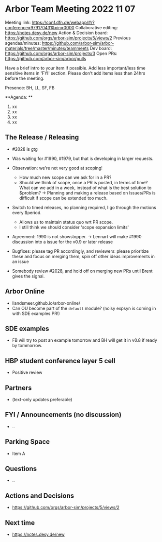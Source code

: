 # Arbor Team Meeting 2022 11 07

Meeting link: https://conf.dfn.de/webapp/#/?conference=979170431&pin=0000
Collaborative editing: https://notes.desy.de/new
Action & Decision board: https://github.com/orgs/arbor-sim/projects/5/views/2
Previous agendas/minutes: https://github.com/arbor-sim/arbor-materials/tree/master/minutes/teammeets
Dev board: https://github.com/orgs/arbor-sim/projects/3
Open PRs: https://github.com/arbor-sim/arbor/pulls

Have a brief intro to your item if possible.
Add less important/less time sensitive items in 'FYI' section.
Please don't add items less than 24hrs before the meeting.

Presence: BH, LL, SF, FB

**Agenda: **
1. xx
2. xx
3. xx
4. xx

## The Release / Releasing

- #2028 is gtg
- Was waiting for #1990, #1979, but that is developing in larger requests.
- Observation: we're not very good at scoping!
    - How much new scope can we ask for in a PR?
    - Should we think of scope, once a PR is posted, in terms of time? What can we add in a week, instead of what is the best solution to $problem?
    -> Planning and making a release based on Issues/PRs is difficult if scope can be extended too much.
- Switch to timed releases, no planning required, I go through the motions every $period.
    - Allows us to maintain status quo wrt PR scope.
    - I still think we should consider 'scope expansion limits'

- Agreement: 1990 is not showstopper.
  -> Lennart will make #1990 discussion into a issue for the v0.9 or later release
- Bugfixes: please tag PR accordingly, and reviewers: please prioritize these and focus on merging them, spin off other ideas improvements in an issue
- Somebody review #2028, and hold off on merging new PRs until Brent gives the signal.

## Arbor Online

 - llandsmeer.github.io/arbor-online/
 - Can OU become part of the `default` module? (noisy expsyn is coming in with SDE examples PR!)

## SDE examples

- FB will try to post an example tomorrow and BH will get it in v0.8 if ready by tommorrow.

## HBP student conference layer 5 cell

- Positive review

## Partners

- (text-only updates preferable)

## FYI / Announcements (no discussion)

- ..

## Parking Space

- Item A

## Questions

- ..

## Actions and Decisions

- https://github.com/orgs/arbor-sim/projects/5/views/2

## Next time

- https://notes.desy.de/new
 
